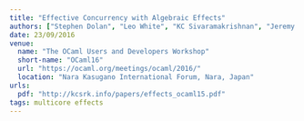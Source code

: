 ```yaml
---
title: "Effective Concurrency with Algebraic Effects"
authors: ["Stephen Dolan", "Leo White", "KC Sivaramakrishnan", "Jeremy Yallop", "Anil Madhavapeddy"]
date: 23/09/2016
venue:
  name: "The OCaml Users and Developers Workshop"
  short-name: "OCaml16"
  url: "https://ocaml.org/meetings/ocaml/2016/"
  location: "Nara Kasugano International Forum, Nara, Japan"
urls:
  pdf: "http://kcsrk.info/papers/effects_ocaml15.pdf"
tags: multicore effects
---
```

